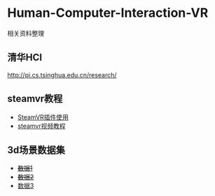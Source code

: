 # Human-Computer-Interaction-VR
相关资料整理

## 清华HCI
http://pi.cs.tsinghua.edu.cn/research/

## steamvr教程
- [SteamVR插件使用](https://valvesoftware.github.io/steamvr_unity_plugin/api/index.html)
- [steamvr视频教程](https://www.youtube.com/watch?v=MKOc8J877tI)

## 3d场景数据集

- ~~[数据1](https://github.com/msavva/stanford-scene-database)~~
- ~~[数据2](http://suncg.cs.princeton.edu/)~~
- [数据3](http://www.scenenn.net/)

